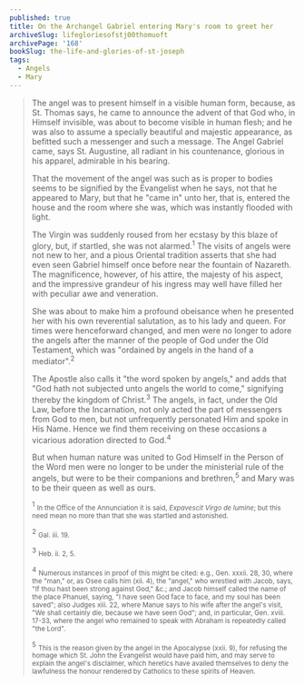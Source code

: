 ```yaml
---
published: true
title: On the Archangel Gabriel entering Mary's room to greet her
archiveSlug: lifegloriesofstj00thomuoft
archivePage: '168'
bookSlug: the-life-and-glories-of-st-joseph
tags:
  - Angels
  - Mary
---
```


> The angel was to present himself in a visible human form, because, as St. Thomas says, he came to announce the advent of that God who, in Himself invisible, was about to become visible in human flesh; and he was also to assume a specially beautiful and majestic appearance, as befitted such a messenger and such a message. The Angel Gabriel came, says St. Augustine, all radiant in his countenance, glorious in his apparel, admirable in his bearing.
>
> That the movement of the angel was such as is proper to bodies seems to be signified by the Evangelist when he says, not that he appeared to Mary, but that he "came in" unto her, that is, entered the house and the room where she was, which was instantly flooded with light.
>
> The Virgin was suddenly roused from her ecstasy by this blaze of glory, but, if startled, she was not alarmed.<sup>1</sup> The visits of angels were not new to her, and a pious Oriental tradition asserts that she had even seen Gabriel himself once before near the fountain of Nazareth. The magnificence, however, of his attire, the majesty of his aspect, and the impressive grandeur of his ingress may well have filled her with peculiar awe and veneration.
>
> She was about to make him a profound obeisance when he presented her with his own reverential salutation, as to his lady and queen. For times were henceforward changed, and men were no longer to adore the angels after the manner of the people of God under the Old Testament, which was "ordained by angels in the hand of a mediator".<sup>2</sup>
>
> The Apostle also calls it "the word spoken by angels," and adds that "God hath not subjected unto angels the world to come," signifying thereby the kingdom of Christ.<sup>3</sup> The angels, in fact, under the Old Law, before the Incarnation, not only acted the part of messengers from God to men, but not unfrequently personated Him and spoke in His Name. Hence we find them receiving on these occasions a vicarious adoration directed to God.<sup>4</sup>
>
> But when human nature was united to God Himself in the Person of the Word men were no longer to be under the ministerial rule of the angels, but were to be their companions and brethren,<sup>5</sup> and Mary was to be their queen as well as ours.
> 
> <sup>1</sup> <small>In the Office of the Annunciation it is said, *Expavescit Virgo de lumine*; but this need mean no more than that she was startled and astonished.</small>
> 
> <sup>2</sup> <small>Gal. iii. 19.</small>
> 
> <sup>3</sup> <small>Heb. ii. 2, 5.</small>
> 
> <sup>4</sup> <small>Numerous instances in proof of this might be cited: e.g., Gen. xxxii. 28, 30, where the "man," or, as Osee calls him (xii. 4), the "angel," who wrestled with Jacob, says, "If thou hast been strong against God," &c.; and Jacob himself called the name of the place Phanuel, saying, "I have seen God face to face, and my soul has been saved"; also Judges xiii. 22, where Manue says to his wife after the angel's visit, "We shall certainly die, because we have seen God"; and, in particular, Gen. xviii. 17-33, where the angel who remained to speak with Abraham is repeatedly called "the Lord".</small>
>
> <sup>5</sup> <small>This is the reason given by the angel in the Apocalypse (xxii. 9), for refusing the homage which St. John the Evangelist would have paid him, and may serve to explain the angel's disclaimer, which heretics have availed themselves to deny the lawfulness the honour rendered by Catholics to these spirits of Heaven.</small>
